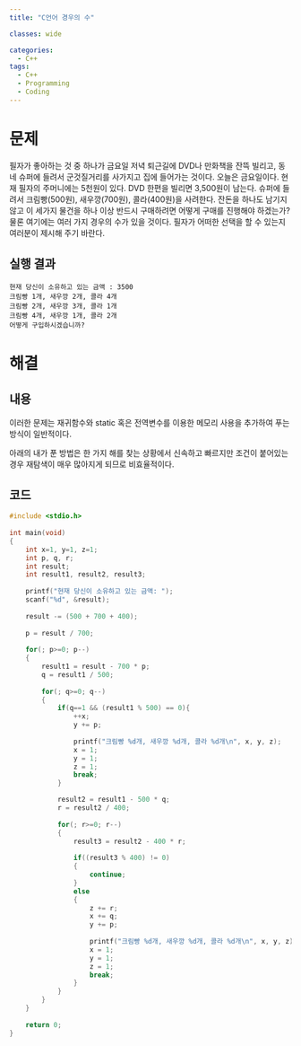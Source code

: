 ```yaml
---
title: "C언어 경우의 수"

classes: wide

categories:
  - C++
tags:
  - C++
  - Programming
  - Coding
---
```


# 문제

필자가 좋아하는 것 중 하나가 금요일 저녁 퇴근길에 DVD나 만화책을 잔뜩 빌리고, 동네 슈퍼에 들려서 군것질거리를 사가지고 집에 들어가는 것이다. 오늘은 금요일이다. 현재 필자의 주머니에는 5천원이 있다. DVD 한편을 빌리면 3,500원이 남는다. 슈퍼에 들려서 크림빵(500원), 새우깡(700원), 콜라(400원)을 사려한다. 잔돈을 하나도 남기지 않고 이 세가지 물건을 하나 이상 반드시 구매하려면 어떻게 구매를 진행해야 하겠는가? 물론 여기에는 여러 가지 경우의 수가 있을 것이다. 필자가 어떠한 선택을 할 수 있는지 여러분이 제시해 주기 바란다.

## 실행 결과

```shell
현재 당신이 소유하고 있는 금액 : 3500
크림빵 1개, 새우깡 2개, 콜라 4개
크림빵 2개, 새우깡 3개, 콜라 1개
크림빵 4개, 새우깡 1개, 콜라 2개
어떻게 구입하시겠습니까?
```

# 해결

## 내용

이러한 문제는 재귀함수와 static 혹은 전역변수를 이용한 메모리 사용을 추가하여 푸는 방식이 일반적이다. 

아래의 내가 푼 방법은 한 가지 해를 찾는 상황에서 신속하고 빠르지만 조건이 붙어있는 경우 재탐색이 매우 많아지게 되므로 비효율적이다. 

## 코드

```c
#include <stdio.h>
 
int main(void)
{
    int x=1, y=1, z=1;
    int p, q, r;
    int result;
    int result1, result2, result3;
    
    printf("현재 당신이 소유하고 있는 금액: ");
    scanf("%d", &result);
    
    result -= (500 + 700 + 400);
    
    p = result / 700;
    
    for(; p>=0; p--)
    {
        result1 = result - 700 * p;
        q = result1 / 500;
        
        for(; q>=0; q--)
        {
            if(q==1 && (result1 % 500) == 0){
                ++x;
                y += p;
                
                printf("크림빵 %d개, 새우깡 %d개, 콜라 %d개\n", x, y, z);
                x = 1;
                y = 1;
                z = 1;
                break;
            }

            result2 = result1 - 500 * q;
            r = result2 / 400;
            
            for(; r>=0; r--)
            {
                result3 = result2 - 400 * r;
                
                if((result3 % 400) != 0)
                {
                    continue;
                }
                else
                {
                    z += r;
                    x += q;
                    y += p;
                    
                    printf("크림빵 %d개, 새우깡 %d개, 콜라 %d개\n", x, y, z);
                    x = 1;
                    y = 1;
                    z = 1;
                    break;
                }
            }
        }
    }
    
    return 0;
}
```